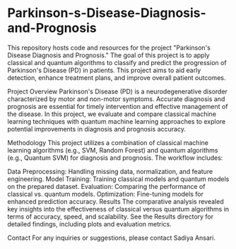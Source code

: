 # Parkinson-s-Disease-Diagnosis-and-Prognosis

This repository hosts code and resources for the project "Parkinson's Disease Diagnosis and Prognosis." The goal of this project is to apply classical and quantum algorithms to classify and predict the progression of Parkinson's Disease (PD) in patients. This project aims to aid early detection, enhance treatment plans, and improve overall patient outcomes.

Project Overview
Parkinson's Disease (PD) is a neurodegenerative disorder characterized by motor and non-motor symptoms. Accurate diagnosis and prognosis are essential for timely intervention and effective management of the disease. In this project, we evaluate and compare classical machine learning techniques with quantum machine learning approaches to explore potential improvements in diagnosis and prognosis accuracy.

Methodology
This project utilizes a combination of classical machine learning algorithms (e.g., SVM, Random Forest) and quantum algorithms (e.g., Quantum SVM) for diagnosis and prognosis. The workflow includes:

Data Preprocessing: Handling missing data, normalization, and feature engineering.
Model Training: Training classical models and quantum models on the prepared dataset.
Evaluation: Comparing the performance of classical vs. quantum models.
Optimization: Fine-tuning models for enhanced prediction accuracy.
Results
The comparative analysis revealed key insights into the effectiveness of classical versus quantum algorithms in terms of accuracy, speed, and scalability. See the Results directory for detailed findings, including plots and evaluation metrics.


Contact
For any inquiries or suggestions, please contact Sadiya Ansari.
